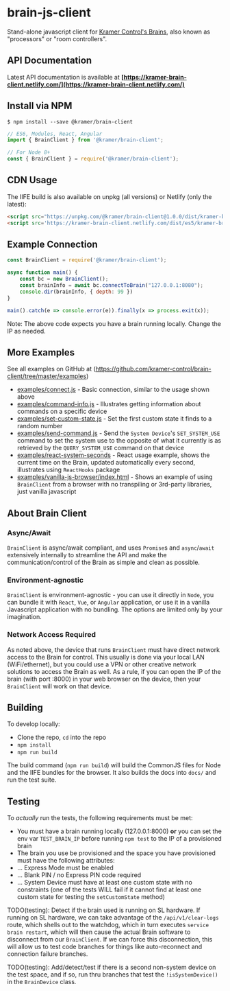 # brain-js-client

Stand-alone javascript client for [Kramer Control's Brains](https://www.kramerav.com/us/products/control-and-management/control-processors?groupId=3&subgroupId=284), also known as "processors" or "room controllers".

## API Documentation

Latest API documentation is available at **[https://kramer-brain-client.netlify.com/](https://kramer-brain-client.netlify.com/)**

## Install via NPM

```shell
$ npm install --save @kramer/brain-client
```

```javascript
// ES6, Modules, React, Angular
import { BrainClient } from '@kramer/brain-client';

// For Node 8+
const { BrainClient } = require('@kramer/brain-client');
```

## CDN Usage
The IIFE build is also available on unpkg (all versions) or Netlify (only the latest):

```html
<script src="https://unpkg.com/@kramer/brain-client@1.0.0/dist/kramer-brain-client.min.js"></script> <!-- version 1.0.0 (current version), 21KB -->
<script src='https://kramer-brain-client.netlify.com/dist/es5/kramer-brain-client.min.js'></script> <!-- always latest version, 21KB -->
```

## Example Connection

```javascript
const BrainClient = require('@kramer/brain-client');

async function main() {
	const bc = new BrainClient();
	const brainInfo = await bc.connectToBrain("127.0.0.1:8080");
	console.dir(brainInfo, { depth: 99 })
}

main().catch(e => console.error(e)).finally(x => process.exit(x));
```

Note: The above code expects you have a brain running locally. Change the IP as needed.

## More Examples

See all examples on GitHub at (https://github.com/kramer-control/brain-client/tree/master/examples)

* [examples/connect.js](https://github.com/kramer-control/brain-client/blob/master/examples/connect.js) - Basic connection, similar to the usage shown above
* [examples/command-info.js](https://github.com/kramer-control/brain-client/blob/master/examples/command-info.js) - Illustrates getting information about commands on a specific device
* [examples/set-custom-state.js](https://github.com/kramer-control/brain-client/blob/master/examples/set-custom-state.js) - Set the first custom state it finds to a random number
* [examples/send-command.js](https://github.com/kramer-control/brain-client/blob/master/examples/send-command.js) - Send the `System Device`'s `SET_SYSTEM_USE` command to set the system use to the opposite of what it currently is as retrieved by the `QUERY_SYSTEM_USE` command on that device
* [examples/react-system-seconds](https://github.com/kramer-control/brain-client/tree/master/examples/react-system-seconds) - React usage example, shows the current time on the Brain, updated automatically every second, illustrates using `ReactHooks` package
* [examples/vanilla-js-browser/index.html](https://github.com/kramer-control/brain-client/blob/master/examples/vanilla-js-browser/index.html) - Shows an example of using `BrainClient` from a browser with no transpiling or 3rd-party libraries, just vanilla javascript

## About Brain Client

### Async/Await
`BrainClient` is async/await compliant, and uses `Promise`s and `async`/`await` extensively internally to streamline the API and make the communication/control of the Brain as simple and clean as possible.

### Environment-agnostic
`BrainClient` is environment-agnostic - you can use it directly in `Node`, you can bundle it with `React`, `Vue`, or `Angular` application, or use it in a vanilla Javascript application with no bundling. The options are limited only by your imagination.

### Network Access Required
As noted above, the device that runs `BrainClient` must have direct network access to the Brain for control. This usually is done via your local LAN (WiFi/ethernet), but you could use a VPN or other creative network solutions to access the Brain as well. As a rule, if you can open the IP of the brain (with port :8000) in your web browser on the device, then your `BrainClient` will work on that device.

## Building

To develop locally:

* Clone the repo, `cd` into the repo
* `npm install`
* `npm run build`

The build command (`npm run build`) will build the CommonJS files for Node and the IIFE bundles for the browser. It also builds the docs into `docs/` and run the test suite.

## Testing

To *actually* run the tests, the following requirements must be met:
* You must have a brain running locally (127.0.0.1:8000) **or** you can set the env var `TEST_BRAIN_IP` before running `npm test` to the IP of a provisioned brain
* The brain you use be provisioned and the space you have provisioned must have the following attributes:
* ... Express Mode must be enabled
* ... Blank PIN / no Express PIN code required 
* ... System Device must have at least one custom state with no constraints (one of the tests WILL fail if it cannot find at least one custom state for testing the `setCustomState` method)

TODO(testing): Detect if the brain used is running on SL hardware. If running on SL hardware, we can take advantage of the `/api/v1/clear-logs` route, which shells out to the watchdog, which in turn executes `service brain restart`, which will then cause the actual Brain software to disconnect from our `BrainClient`. If we can force this disconnection, this will allow us to test code branches for things like auto-reconnect and connection failure branches.

TODO(testing): Add/detect/test if there is a second non-system device on the test space, and if so, run thru branches that test the `!isSystemDevice()` in the `BrainDevice` class.